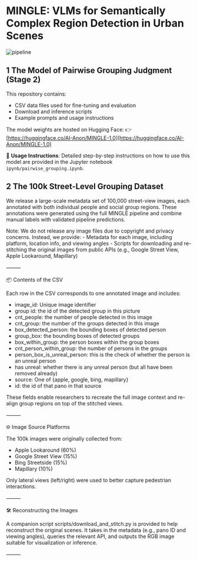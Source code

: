 # MINGLE: VLMs for Semantically Complex Region Detection in Urban Scenes
![pipeline](images/pipeline.png)

## 1 The Model of Pairwise Grouping Judgment (Stage 2)

This repository contains:
- CSV data files used for fine-tuning and evaluation
- Download and inference scripts
- Example prompts and usage instructions

The model weights are hosted on Hugging Face:
👉 [https://huggingface.co/AI-Anon/MINGLE-1.0](https://huggingface.co/AI-Anon/MINGLE-1.0)

📖 **Usage Instructions**: Detailed step-by-step instructions on how to use this model are provided in the Jupyter notebook `ipynb/pairwise_grouping.ipynb`.

## 2 The 100k Street-Level Grouping Dataset

We release a large-scale metadata set of 100,000 street-view images, each annotated with both individual people and social group regions. These annotations were generated using the full MINGLE pipeline and combine manual labels with validated pipeline predictions.

Note:
We do not release any image files due to copyright and privacy concerns. Instead, we provide:
	- Metadata for each image, including platform, location info, and viewing angles
	- Scripts for downloading and re-stitching the original images from public APIs (e.g., Google Street View, Apple Lookaround, Mapillary)

⸻

📦 Contents of the CSV

Each row in the CSV corresponds to one annotated image and includes:
- image_id: Unique image identifier
- group id: the id of the detected group in this picture
- cnt_people: the number of people detected in this image
- cnt_group: the number of the groups detected in this image
- box_detected_person: the bounding boxes of detected person
- group_box: the bounding boxes of detected groups
- box_within_group: the person boxes within the group boxes
- cnt_person_within_group: the number of persons in the groups
- person_box_is_unreal_person: this is the check of whether the person is an unreal person
- has unreal: whether there is any unreal person (but all have been removed already)
- source: One of {apple, google, bing, mapillary}
- id: the id of that pano in that source

These fields enable researchers to recreate the full image context and re-align group regions on top of the stitched views.

⸻

🌐 Image Source Platforms

The 100k images were originally collected from:
- Apple Lookaround (60%)
- Google Street View (15%)
- Bing Streetside (15%)
- Mapillary (10%)

Only lateral views (left/right) were used to better capture pedestrian interactions.

⸻

🛠️ Reconstructing the Images

A companion script scripts/download_and_stitch.py is provided to help reconstruct the original scenes. It takes in the metadata (e.g., pano ID and viewing angles), queries the relevant API, and outputs the RGB image suitable for visualization or inference.

⸻


